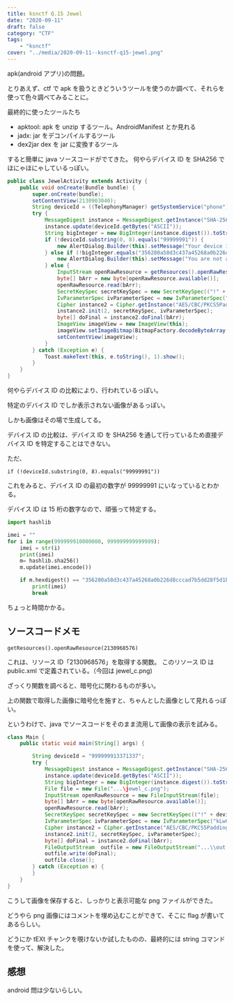 ```yaml
---
title: ksnctf Q.15 Jewel
date: "2020-09-11"
draft: false
category: "CTF"
tags:
    - "ksnctf"
cover: "../media/2020-09-11--ksnctf-q15-jewel.png"
---
```


apk(android アプリ)の問題。

とりあえず、ctf で apk を扱うときどういうツールを使うのか調べて、それらを使って色々調べてみることに。

最終的に使ったツールたち

-   apktool: apk を unzip するツール。AndroidManifest とか見れる
-   jadx: jar をデコンパイルするツール
-   dex2jar dex を jar に変換するツール

すると簡単に java ソースコードがでてきた。
何やらデバイス ID を SHA256 でほにゃほにゃしているっぽい。

```java
public class JewelActivity extends Activity {
    public void onCreate(Bundle bundle) {
        super.onCreate(bundle);
        setContentView(2130903040);
        String deviceId = ((TelephonyManager) getSystemService("phone")).getDeviceId();
        try {
            MessageDigest instance = MessageDigest.getInstance("SHA-256");
            instance.update(deviceId.getBytes("ASCII"));
            String bigInteger = new BigInteger(instance.digest()).toString(16);
            if (!deviceId.substring(0, 8).equals("99999991")) {
                new AlertDialog.Builder(this).setMessage("Your device is not supported").setCancelable(false).setPositiveButton("OK", new b(this)).show();
            } else if (!bigInteger.equals("356280a58d3c437a45268a0b226d8cccad7b5dd28f5d1b37abf1873cc426a8a5")) {
                new AlertDialog.Builder(this).setMessage("You are not a valid user").setCancelable(false).setPositiveButton("OK", new a(this)).show();
            } else {
                InputStream openRawResource = getResources().openRawResource(2130968576);
                byte[] bArr = new byte[openRawResource.available()];
                openRawResource.read(bArr);
                SecretKeySpec secretKeySpec = new SecretKeySpec(("!" + deviceId).getBytes("ASCII"), "AES");
                IvParameterSpec ivParameterSpec = new IvParameterSpec("kLwC29iMc4nRMuE5".getBytes());
                Cipher instance2 = Cipher.getInstance("AES/CBC/PKCS5Padding");
                instance2.init(2, secretKeySpec, ivParameterSpec);
                byte[] doFinal = instance2.doFinal(bArr);
                ImageView imageView = new ImageView(this);
                imageView.setImageBitmap(BitmapFactory.decodeByteArray(doFinal, 0, doFinal.length));
                setContentView(imageView);
            }
        } catch (Exception e) {
            Toast.makeText(this, e.toString(), 1).show();
        }
    }
}
```

何やらデバイス ID の比較により、行われているっぽい。

特定のデバイス ID でしか表示されない画像があるっぽい。

しかも画像はその場で生成してる。

デバイス ID の比較は、デバイス ID を SHA256 を通して行っているため直接デバイス ID を特定することはできない。

ただ、

`if (!deviceId.substring(0, 8).equals("99999991"))`

これをみると、デバイス ID の最初の数字が 99999991 にいなっているとわかる。

デバイス ID は 15 桁の数字なので、頑張って特定する。

```python
import hashlib

imei = ""
for i in range(999999910000000, 999999999999999):
    imei = str(i)
    print(imei)
    m= hashlib.sha256()
    m.update(imei.encode())

    if m.hexdigest() == "356280a58d3c437a45268a0b226d8cccad7b5dd28f5d1b37abf1873cc426a8a5":
        print(imei)
        break
```

ちょっと時間かかる。

## ソースコードメモ

`getResources().openRawResource(2130968576)`

これは、リソース ID「2130968576」を取得する関数。
このリソース ID は public.xml で定義されている。（今回は jewel_c.png)

ざっくり関数を調べると、暗号化に関わるものが多い。

上の関数で取得した画像に暗号化を施すと、ちゃんとした画像として見れるっぽい。

というわけで、java でソースコードをそのまま流用して画像の表示を試みる。

```java
class Main {
    public static void main(String[] args) {

        String deviceId = "999999913371337";
        try {
            MessageDigest instance = MessageDigest.getInstance("SHA-256");
            instance.update(deviceId.getBytes("ASCII"));
            String bigInteger = new BigInteger(instance.digest()).toString(16);
            File file = new File("...\jewel_c.png");
            InputStream openRawResource = new FileInputStream(file);
            byte[] bArr = new byte[openRawResource.available()];
            openRawResource.read(bArr);
            SecretKeySpec secretKeySpec = new SecretKeySpec(("!" + deviceId).getBytes("ASCII"), "AES");
            IvParameterSpec ivParameterSpec = new IvParameterSpec("kLwC29iMc4nRMuE5".getBytes());
            Cipher instance2 = Cipher.getInstance("AES/CBC/PKCS5Padding");
            instance2.init(2, secretKeySpec, ivParameterSpec);
            byte[] doFinal = instance2.doFinal(bArr);
            FileOutputStream  outfile = new FileOutputStream("...\\out.png");
            outfile.write(doFinal);
            outfile.close();
        } catch (Exception e) {
        }
    }
}
```

こうして画像を保存すると、しっかりと表示可能な png ファイルができた。

どうやら png 画像にはコメントを埋め込むことができて、そこに flag が書いてあるらしい。

どうにか tEXt チャンクを覗けないか試したものの、最終的には string コマンドを使って、解決した。

## 感想

android 問は少ないらしい。
